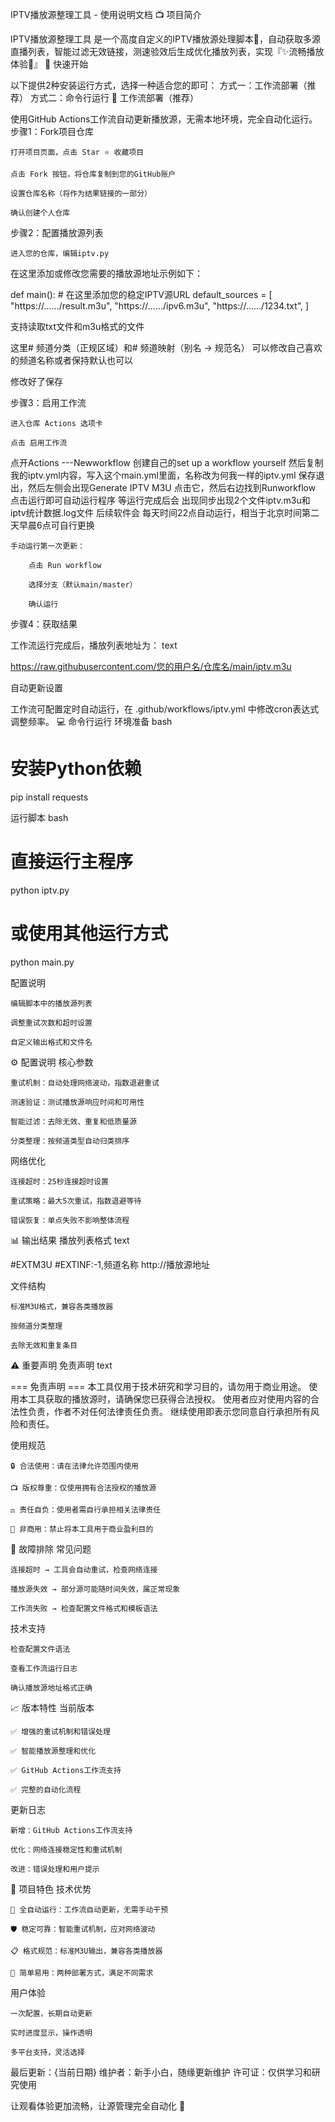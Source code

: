 IPTV播放源整理工具 - 使用说明文档
📺 项目简介

IPTV播放源整理工具 是一个高度自定义的IPTV播放源处理脚本🔧，自动获取多源直播列表，智能过滤无效链接，测速验效后生成优化播放列表，实现『✨流畅播放体验🚀』
🚀 快速开始

以下提供2种安装运行方式，选择一种适合您的即可：
方式一：工作流部署（推荐）
方式二：命令行运行
🔄 工作流部署（推荐）

使用GitHub Actions工作流自动更新播放源，无需本地环境，完全自动化运行。
步骤1：Fork项目仓库

    打开项目页面，点击 Star ⭐ 收藏项目

    点击 Fork 按钮，将仓库复制到您的GitHub账户

    设置仓库名称（将作为结果链接的一部分）

    确认创建个人仓库

步骤2：配置播放源列表

    进入您的仓库，编辑iptv.py  

在这里添加或修改您需要的播放源地址示例如下：

def main():
    # 在这里添加您的稳定IPTV源URL
    default_sources = [
        "https://……/result.m3u",
        "https://……/ipv6.m3u",
        "https://……/1234.txt",
    ]

支持读取txt文件和m3u格式的文件



这里# 频道分类（正规区域）和# 频道映射（别名 -> 规范名）
可以修改自己喜欢的频道名称或者保持默认也可以

修改好了保存
    


步骤3：启用工作流

    进入仓库 Actions 选项卡

    点击 启用工作流
点开Actions ---Newworkflow 创建自己的set up a workflow yourself 
然后复制我的iptv.yml内容，写入这个main.yml里面，名称改为何我一样的iptv.yml
保存退出，然后左侧会出现Generate IPTV M3U 点击它，然后右边找到Runworkflow 点击运行即可自动运行程序
等运行完成后会 出现同步出现2个文件iptv.m3u和iptv统计数据.log文件 后续软件会 每天时间22点自动运行，相当于北京时间第二天早晨6点可自行更换

    手动运行第一次更新：

        点击 Run workflow

        选择分支（默认main/master）

        确认运行

步骤4：获取结果

工作流运行完成后，播放列表地址为：
text

https://raw.githubusercontent.com/您的用户名/仓库名/main/iptv.m3u

自动更新设置

工作流可配置定时自动运行，在 .github/workflows/iptv.yml 中修改cron表达式调整频率。
💻 命令行运行
环境准备
bash

# 安装Python依赖
pip install requests

运行脚本
bash

# 直接运行主程序
python iptv.py

# 或使用其他运行方式
python main.py

配置说明

    编辑脚本中的播放源列表

    调整重试次数和超时设置

    自定义输出格式和文件名

⚙️ 配置说明
核心参数

    重试机制：自动处理网络波动，指数退避重试

    测速验证：测试播放源响应时间和可用性

    智能过滤：去除无效、重复和低质量源

    分类整理：按频道类型自动归类排序

网络优化

    连接超时：25秒连接超时设置

    重试策略：最大5次重试，指数退避等待

    错误恢复：单点失败不影响整体流程

📊 输出结果
播放列表格式
text

#EXTM3U
#EXTINF:-1,频道名称
http://播放源地址

文件结构

    标准M3U格式，兼容各类播放器

    按频道分类整理

    去除无效和重复条目

⚠️ 重要声明
免责声明
text

=== 免责声明 ===
本工具仅用于技术研究和学习目的，请勿用于商业用途。
使用本工具获取的播放源时，请确保您已获得合法授权。
使用者应对使用内容的合法性负责，作者不对任何法律责任负责。
继续使用即表示您同意自行承担所有风险和责任。

使用规范

    🔒 合法使用：请在法律允许范围内使用

    📺 版权尊重：仅使用拥有合法授权的播放源

    ⚖️ 责任自负：使用者需自行承担相关法律责任

    🚫 非商用：禁止将本工具用于商业盈利目的

🔧 故障排除
常见问题

    连接超时 → 工具会自动重试，检查网络连接

    播放源失效 → 部分源可能随时间失效，属正常现象

    工作流失败 → 检查配置文件格式和模板语法

技术支持

    检查配置文件语法

    查看工作流运行日志

    确认播放源地址格式正确

📈 版本特性
当前版本

    ✅ 增强的重试机制和错误处理

    ✅ 智能播放源整理和优化

    ✅ GitHub Actions工作流支持

    ✅ 完整的自动化流程

更新日志

    新增：GitHub Actions工作流支持

    优化：网络连接稳定性和重试机制

    改进：错误处理和用户提示

🌟 项目特色
技术优势

    🚀 全自动运行：工作流自动更新，无需手动干预

    🛡️ 稳定可靠：智能重试机制，应对网络波动

    📋 格式规范：标准M3U输出，兼容各类播放器

    🔧 简单易用：两种部署方式，满足不同需求

用户体验

    一次配置，长期自动更新

    实时进度显示，操作透明

    多平台支持，灵活选择

最后更新：{当前日期}
维护者：新手小白，随缘更新维护
许可证：仅供学习和研究使用

让观看体验更加流畅，让源管理完全自动化 🎯

